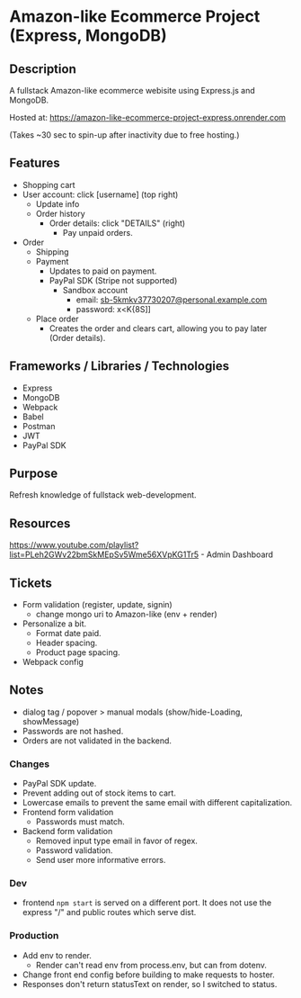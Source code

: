 # Amazon-like Ecommerce Project (Express, MongoDB)

## Description

A fullstack Amazon-like ecommerce webisite using Express.js and MongoDB.

Hosted at: https://amazon-like-ecommerce-project-express.onrender.com

(Takes ~30 sec to spin-up after inactivity due to free hosting.)

## Features

- Shopping cart
- User account: click [username] (top right)
  - Update info
  - Order history
    - Order details: click "DETAILS" (right)
      - Pay unpaid orders.
- Order
  - Shipping
  - Payment
    - Updates to paid on payment.
    - PayPal SDK (Stripe not supported)
      - Sandbox account
        - email: sb-5kmkv37730207@personal.example.com
        - password: x<K{8S]]
  - Place order
    - Creates the order and clears cart, allowing you to pay later (Order details).

## Frameworks / Libraries / Technologies

- Express
- MongoDB
- Webpack
- Babel
- Postman
- JWT
- PayPal SDK

## Purpose

Refresh knowledge of fullstack web-development.

## Resources

https://www.youtube.com/playlist?list=PLeh2GWv22bmSkMEpSv5Wme56XVpKG1Tr5 - Admin Dashboard

## Tickets

- Form validation (register, update, signin)
  - change mongo uri to Amazon-like (env + render)
- Personalize a bit.
  - Format date paid.
  - Header spacing.
  - Product page spacing.
- Webpack config

## Notes

- dialog tag / popover > manual modals (show/hide-Loading, showMessage)
- Passwords are not hashed.
- Orders are not validated in the backend.

### Changes

- PayPal SDK update.
- Prevent adding out of stock items to cart.
- Lowercase emails to prevent the same email with different capitalization.
- Frontend form validation
  - Passwords must match.
- Backend form validation
  - Removed input type email in favor of regex.
  - Password validation.
  - Send user more informative errors.

### Dev

- frontend `npm start` is served on a different port. It does not use the express "/" and public routes which serve dist.

### Production

- Add env to render.
  - Render can't read env from process.env, but can from dotenv.
- Change front end config before building to make requests to hoster.
- Responses don't return statusText on render, so I switched to status.
